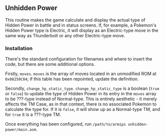 ## Unhidden Power

This routine makes the game calculate and display the actual type of Hidden Power in battle and in status screens. If, for example, a Pokemon's Hidden Power type is Electric, it will display as an Electric-type move in the same way as Thunderbolt or any other Electric-type move.

### Installation

There's the standard configuration for filenames and where to insert the code, but there are some additional options.

Firstly, `moves`. `moves` is the array of moves located in an unmodified ROM at `0x08250C04`; if this table has been repointed, update the definition.

Secondly, `change_hp_static_type`. `change_hp_static_type` is a boolean (`true` or `false`) to update the type of Hidden Power in its entry in the `moves` array to be ???-type instead of Normal-type. This is entirely aesthetic - it merely affects the TM Case, as in that context, there is no associated Pokemon to calculate the type for. If it is `false`, it will show up as a Normal-type TM, and for `true` it is a ???-type TM.

Once everything has been configured, run `/path/to/armips unhidden-power/main.asm`.